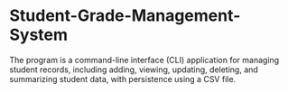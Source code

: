 # Student-Grade-Management-System
The program is a command-line interface (CLI) application for managing student records, including adding, viewing, updating, deleting, and summarizing student data, with persistence using a CSV file.

